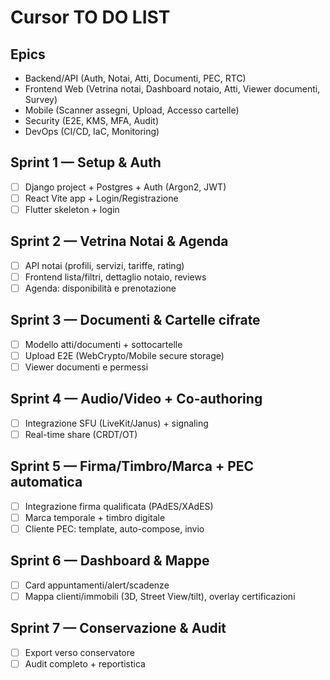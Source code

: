 # Cursor TO DO LIST

## Epics
- Backend/API (Auth, Notai, Atti, Documenti, PEC, RTC)
- Frontend Web (Vetrina notai, Dashboard notaio, Atti, Viewer documenti, Survey)
- Mobile (Scanner assegni, Upload, Accesso cartelle)
- Security (E2E, KMS, MFA, Audit)
- DevOps (CI/CD, IaC, Monitoring)

## Sprint 1 — Setup & Auth
- [ ] Django project + Postgres + Auth (Argon2, JWT)
- [ ] React Vite app + Login/Registrazione
- [ ] Flutter skeleton + login

## Sprint 2 — Vetrina Notai & Agenda
- [ ] API notai (profili, servizi, tariffe, rating)
- [ ] Frontend lista/filtri, dettaglio notaio, reviews
- [ ] Agenda: disponibilità e prenotazione

## Sprint 3 — Documenti & Cartelle cifrate
- [ ] Modello atti/documenti + sottocartelle
- [ ] Upload E2E (WebCrypto/Mobile secure storage)
- [ ] Viewer documenti e permessi

## Sprint 4 — Audio/Video + Co-authoring
- [ ] Integrazione SFU (LiveKit/Janus) + signaling
- [ ] Real-time share (CRDT/OT)

## Sprint 5 — Firma/Timbro/Marca + PEC automatica
- [ ] Integrazione firma qualificata (PAdES/XAdES)
- [ ] Marca temporale + timbro digitale
- [ ] Cliente PEC: template, auto-compose, invio

## Sprint 6 — Dashboard & Mappe
- [ ] Card appuntamenti/alert/scadenze
- [ ] Mappa clienti/immobili (3D, Street View/tilt), overlay certificazioni

## Sprint 7 — Conservazione & Audit
- [ ] Export verso conservatore
- [ ] Audit completo + reportistica
